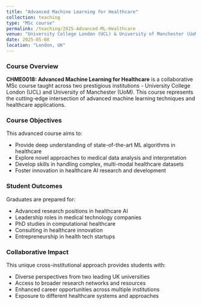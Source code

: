 ```yaml
---
title: "Advanced Machine Learning for Healthcare"
collection: teaching
type: "MSc course"
permalink: /teaching/2025-Advanced-ML-Healthcare
venue: "University College London (UCL) & University of Manchester (UoM)"
date: 2025-05-08
location: "London, UK"
---
```


### Course Overview

**CHME0018: Advanced Machine Learning for Healthcare** is a collaborative MSc course taught across two prestigious institutions - University College London (UCL) and University of Manchester (UoM). This course represents the cutting-edge intersection of advanced machine learning techniques and healthcare applications.

### Course Objectives

This advanced course aims to:
- Provide deep understanding of state-of-the-art ML algorithms in healthcare
- Explore novel approaches to medical data analysis and interpretation
- Develop skills in handling complex, multi-modal healthcare datasets
- Foster innovation in healthcare AI research and development

<!-- ### Key Topics Covered

- **Deep Learning in Medical Imaging**: CNNs, U-Net, attention mechanisms
- **Natural Language Processing for Clinical Text**: BERT, GPT applications in healthcare
- **Time Series Analysis**: Patient monitoring, vital signs analysis
- **Multi-modal Learning**: Combining imaging, text, and numerical data
- **Federated Learning**: Privacy-preserving ML in healthcare
- **Explainable AI**: Interpretability in clinical decision support
- **Reinforcement Learning**: Treatment optimization and drug discovery

### Teaching Methodology

- **Collaborative Learning**: Students from both institutions work together
- **Research-Oriented Projects**: Focus on novel healthcare AI problems
- **Industry Partnerships**: Real-world case studies and guest lectures
- **Hands-on Implementation**: Advanced coding assignments and projects
- **Cross-Institutional Seminars**: Shared expertise from both universities -->

### Student Outcomes

Graduates are prepared for:
- Advanced research positions in healthcare AI
- Leadership roles in medical technology companies
- PhD studies in computational healthcare
- Consulting in healthcare innovation
- Entrepreneurship in health tech startups

### Collaborative Impact

This unique cross-institutional approach provides students with:
- Diverse perspectives from two leading UK universities
- Access to broader research networks and resources
- Enhanced career opportunities across multiple institutions
- Exposure to different healthcare systems and approaches
